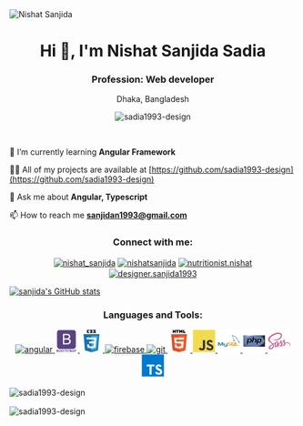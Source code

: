<img src="https://themefo.net/wp-content/uploads/2021/11/nishatSanjida_webDeveloper.jpg" alt="Nishat Sanjida" width="1400" />
<h1 align="center">Hi 👋, I'm Nishat Sanjida Sadia</h1>
<h3 align="center">Profession: Web developer </h3>
<p align="center">Dhaka, Bangladesh</p>

<p align="center"> <img src="https://komarev.com/ghpvc/?username=sadia1993-design&label=Profile%20views&color=0e75b6&style=flat" alt="sadia1993-design" /> </p> 
<br>
<p align="center">

 🌱 I’m currently learning **Angular Framework**

 👨‍💻 All of my projects are available at [https://github.com/sadia1993-design](https://github.com/sadia1993-design)

 💬 Ask me about **Angular, Typescript**

 📫 How to reach me **sanjidan1993@gmail.com**
  
</p>

<h3 align="center">Connect with me:</h3>
<p align="center">
<a href="https://twitter.com/nishat_sanjida" target="blank"><img align="center" src="https://raw.githubusercontent.com/rahuldkjain/github-profile-readme-generator/master/src/images/icons/Social/twitter.svg" alt="nishat_sanjida" height="30" width="40" /></a>
<a href="https://linkedin.com/in/nishatsanjida" target="blank"><img align="center" src="https://raw.githubusercontent.com/rahuldkjain/github-profile-readme-generator/master/src/images/icons/Social/linked-in-alt.svg" alt="nishatsanjida" height="30" width="40" /></a>
<a href="https://fb.com/nutritionist.nishat" target="blank"><img align="center" src="https://raw.githubusercontent.com/rahuldkjain/github-profile-readme-generator/master/src/images/icons/Social/facebook.svg" alt="nutritionist.nishat" height="30" width="40" /></a>
<a href="https://www.instagram.com/developer.nishat/" target="blank"><img align="center" src="https://raw.githubusercontent.com/rahuldkjain/github-profile-readme-generator/master/src/images/icons/Social/instagram.svg" alt="designer.sanjida1993" height="30" width="40" /></a>
</p>

[![sanjida's GitHub stats](https://github-readme-stats.vercel.app/api?username=sadia1993-design&show_icons=true&theme=radical)](https://github.com/anuraghazra/github-readme-stats)

<h3 align="center">Languages and Tools:</h3>
<p align="center"> <a href="https://angular.io" target="_blank"> <img src="https://angular.io/assets/images/logos/angular/angular.svg" alt="angular" width="40" height="40"/> </a> <a href="https://getbootstrap.com" target="_blank"> <img src="https://raw.githubusercontent.com/devicons/devicon/master/icons/bootstrap/bootstrap-plain-wordmark.svg" alt="bootstrap" width="40" height="40"/> </a> <a href="https://www.w3schools.com/css/" target="_blank"> <img src="https://raw.githubusercontent.com/devicons/devicon/master/icons/css3/css3-original-wordmark.svg" alt="css3" width="40" height="40"/> </a> <a href="https://firebase.google.com/" target="_blank"> <img src="https://www.vectorlogo.zone/logos/firebase/firebase-icon.svg" alt="firebase" width="40" height="40"/> </a> <a href="https://git-scm.com/" target="_blank"> <img src="https://www.vectorlogo.zone/logos/git-scm/git-scm-icon.svg" alt="git" width="40" height="40"/> </a> <a href="https://www.w3.org/html/" target="_blank"> <img src="https://raw.githubusercontent.com/devicons/devicon/master/icons/html5/html5-original-wordmark.svg" alt="html5" width="40" height="40"/> </a> <a href="https://developer.mozilla.org/en-US/docs/Web/JavaScript" target="_blank"> <img src="https://raw.githubusercontent.com/devicons/devicon/master/icons/javascript/javascript-original.svg" alt="javascript" width="40" height="40"/> </a> <a href="https://www.mysql.com/" target="_blank"> <img src="https://raw.githubusercontent.com/devicons/devicon/master/icons/mysql/mysql-original-wordmark.svg" alt="mysql" width="40" height="40"/> </a> <a href="https://www.php.net" target="_blank"> <img src="https://raw.githubusercontent.com/devicons/devicon/master/icons/php/php-original.svg" alt="php" width="40" height="40"/> </a> <a href="https://sass-lang.com" target="_blank"> <img src="https://raw.githubusercontent.com/devicons/devicon/master/icons/sass/sass-original.svg" alt="sass" width="40" height="40"/> </a> <a href="https://www.typescriptlang.org/" target="_blank"> <img src="https://raw.githubusercontent.com/devicons/devicon/master/icons/typescript/typescript-original.svg" alt="typescript" width="40" height="40"/> </a> </p>

<p><img align="center" src="https://github-readme-stats.vercel.app/api/top-langs?username=sadia1993-design&show_icons=true&locale=en&layout=compact" alt="sadia1993-design" /></p>

<p><img align="center" src="https://github-readme-streak-stats.herokuapp.com/?user=sadia1993-design&" alt="sadia1993-design" /></p>
